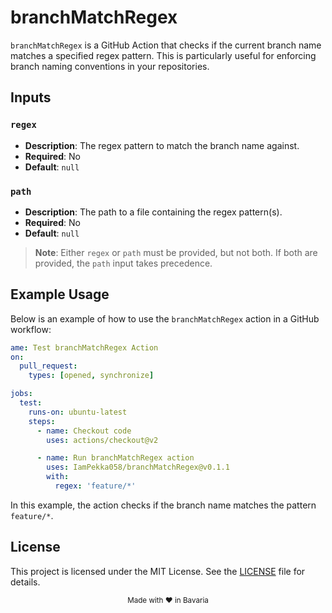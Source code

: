 # branchMatchRegex

`branchMatchRegex` is a GitHub Action that checks if the current branch name matches a specified regex pattern. This is particularly useful for enforcing branch naming conventions in your repositories.

## Inputs

### `regex`
- **Description**: The regex pattern to match the branch name against.
- **Required**: No
- **Default**: `null`

### `path`
- **Description**: The path to a file containing the regex pattern(s).
- **Required**: No
- **Default**: `null`

> **Note**: Either `regex` or `path` must be provided, but not both. If both are provided, the `path` input takes precedence.

## Example Usage

Below is an example of how to use the `branchMatchRegex` action in a GitHub workflow:

```yaml
ame: Test branchMatchRegex Action
on:
  pull_request:
    types: [opened, synchronize]

jobs:
  test:
    runs-on: ubuntu-latest
    steps:
      - name: Checkout code
        uses: actions/checkout@v2

      - name: Run branchMatchRegex action
        uses: IamPekka058/branchMatchRegex@v0.1.1
        with:
          regex: 'feature/*'
```

In this example, the action checks if the branch name matches the pattern `feature/*`.

## License

This project is licensed under the MIT License. See the [LICENSE](./LICENSE) file for details.

<div align="center">
  <sub>Made with ❤️ in Bavaria</sub>
</div>